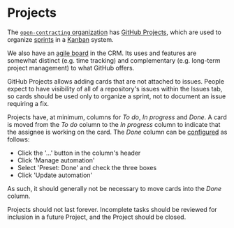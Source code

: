 # Projects

The [`open-contracting` organization](https://github.com/orgs/open-contracting/projects) has [GitHub Projects](https://help.github.com/articles/about-project-boards/), which are used to organize [sprints](https://en.wikipedia.org/wiki/Sprint_(software_development)) in a [Kanban](https://en.wikipedia.org/wiki/Kanban) system.

We also have an [agile board](https://crm.open-contracting.org/projects/ocds-team-tools-development-portfolio/agile/board) in the CRM. Its uses and features are somewhat distinct (e.g. time tracking) and complementary (e.g. long-term project management) to what GitHub offers.

GitHub Projects allows adding cards that are not attached to issues. People expect to have visibility of all of a repository's issues within the Issues tab, so cards should be used only to organize a sprint, not to document an issue requiring a fix.

Projects have, at minimum, columns for *To do*, *In progress* and *Done*. A card is moved from the *To do* column to the *In progress* column to indicate that the assignee is working on the card. The *Done* column can be [configured](https://help.github.com/articles/configuring-automation-for-project-boards/) as follows:

* Click the '…' button in the column's header
* Click 'Manage automation'
* Select 'Preset: Done' and check the three boxes
* Click 'Update automation'

As such, it should generally not be necessary to move cards into the *Done* column.

Projects should not last forever. Incomplete tasks should be reviewed for inclusion in a future Project, and the Project should be closed.
